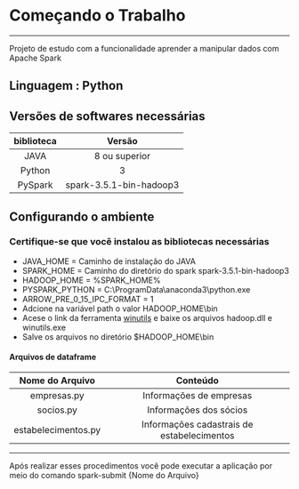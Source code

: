 # Começando o Trabalho

---

Projeto de estudo com a funcionalidade aprender a manipular dados com Apache Spark

## Linguagem : Python

## Versões de softwares necessárias

|**biblioteca**|**Versão**|
|:--:|:--:|
|JAVA|8 ou superior|
|Python| 3|
|PySpark|spark-3.5.1-bin-hadoop3|

## Configurando o ambiente

### Certifique-se que você instalou as bibliotecas necessárias

- JAVA_HOME = Caminho de instalação do JAVA
- SPARK_HOME  = Caminho do diretório do spark spark-3.5.1-bin-hadoop3
- HADOOP_HOME = %SPARK_HOME%
- PYSPARK_PYTHON = C:\ProgramData\anaconda3\python.exe
- ARROW_PRE_0_15_IPC_FORMAT = 1
- Adcione na variável path o valor HADOOP_HOME\bin
- Acese o link da ferramenta  [winutils](https://github.com/steveloughran/winutils/tree/master/hadoop-3.0.0/bin) e baixe os arquivos hadoop.dll e winutils.exe
- Salve os arquivos no diretório $HADOOP_HOME\bin

#### Arquivos de dataframe

|**Nome do Arquivo**|**Conteúdo**|
|:--:|:--:|
|empresas.py|Informações de empresas|
|socios.py|Informações dos sócios|
|estabelecimentos.py|Informações cadastrais de estabelecimentos|

---

Após realizar esses procedimentos você pode executar a aplicação por meio do comando spark-submit {Nome do Arquivo}
